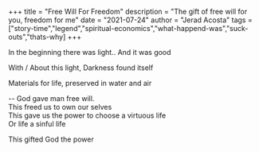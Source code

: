 +++
title = "Free Will For Freedom"
description = "The gift of free will for you, freedom for me"
date = "2021-07-24"
author = "Jerad Acosta"
tags = ["story-time","legend","spiritual-economics","what-happend-was","suck-outs","thats-why]
+++

In the beginning there was light.. And it was good  

With / About this light, Darkness found itself  

Materials for life, preserved in water and air  


-- God gave man free will.  
This freed us to own our selves  
This gave us the power to choose a virtuous life  
Or life a sinful life  

This gifted God the power 